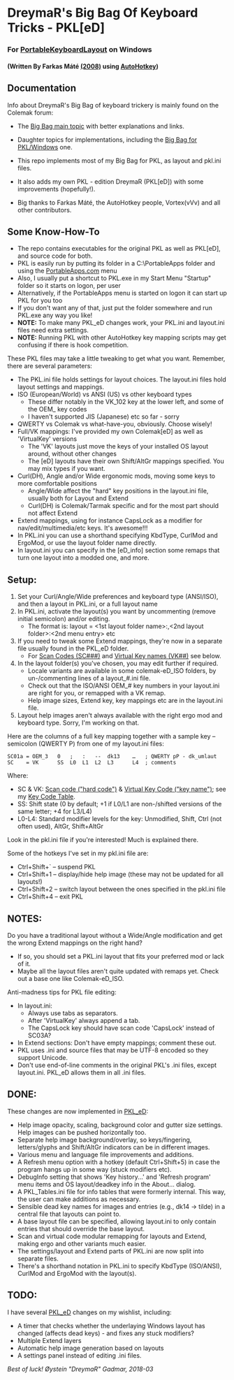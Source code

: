 DreymaR's Big Bag Of Keyboard Tricks - PKL[eD]
==============================================

### For [PortableKeyboardLayout][PKLSFo] on Windows
#### (Written By Farkas Máté [(2008)][PKLAHK] using [AutoHotkey][AHKHom])

Documentation
-------------

Info about DreymaR's Big Bag of keyboard trickery is mainly found on the Colemak forum:

* The [Big Bag main topic][CmkBBT] with better explanations and links.
* Daughter topics for implementations, including the [Big Bag for PKL/Windows][CmkPKL] one.

* This repo implements most of my Big Bag for PKL, as layout and pkl.ini files.
* It also adds my own PKL - edition DreymaR (PKL[eD]) with some improvements (hopefully!).
* Big thanks to Farkas Máté, the AutoHotkey people, Vortex(vVv) and all other contributors.

Some Know-How-To
----------------

* The repo contains executables for the original PKL as well as PKL[eD], and source code for both.
* PKL is easily run by putting its folder in a C:\PortableApps folder and using the [PortableApps.com][PrtApp] menu
* Also, I usually put a shortcut to PKL.exe in my Start Menu "Startup" folder so it starts on logon, per user
* Alternatively, if the PortableApps menu is started on logon it can start up PKL for you too
* If you don't want any of that, just put the folder somewhere and run PKL.exe any way you like!
* **NOTE:** To make many PKL_eD changes work, your PKL.ini and layout.ini files need extra settings.
* **NOTE:** Running PKL with other AutoHotkey key mapping scripts may get confusing if there is hook competition.

These PKL files may take a little tweaking to get what you want. Remember, there are several parameters:

* The PKL.ini file holds settings for layout choices. The layout.ini files hold layout settings and mappings.
* ISO (European/World) vs ANSI (US) vs other keyboard types
	* These differ notably in the VK_102 key at the lower left, and some of the OEM_ key codes
	* I haven't supported JIS (Japanese) etc so far - sorry
* QWERTY vs Colemak vs what-have-you, obviously. Choose wisely!
* Full/VK mappings: I've provided my own Colemak[eD] as well as 'VirtualKey' versions
	* The 'VK' layouts just move the keys of your installed OS layout around, without other changes
	* The [eD] layouts have their own Shift/AltGr mappings specified. You may mix types if you want.
* Curl(DH), Angle and/or Wide ergonomic mods, moving some keys to more comfortable positions
	* Angle/Wide affect the "hard" key positions in the layout.ini file, usually both for Layout and Extend
	* Curl(DH) is Colemak/Tarmak specific and for the most part should not affect Extend
* Extend mappings, using for instance CapsLock as a modifier for nav/edit/multimedia/etc keys. It's awesome!!!
* In PKL.ini you can use a shorthand specifying KbdType, CurlMod and ErgoMod, or use the layout folder name directly.
* In layout.ini you can specify in the [eD_info] section some remaps that turn one layout into a modded one, and more.

Setup:
------
1. Set your Curl/Angle/Wide preferences and keyboard type (ANSI/ISO), and then a layout in PKL.ini, or a full layout name
2. In PKL.ini, activate the layout(s) you want by uncommenting (remove initial semicolon) and/or editing.
    * The format is: layout = <1st layout folder name>:<name you want in menu>,<2nd layout folder>:<2nd menu entry> etc
3. If you need to tweak some Extend mappings, they're now in a separate file usually found in the PKL_eD folder.
    * For [Scan Codes (SC###)][SCMSDN] and [Virtual Key names (VK##)][VKCAHK] see below.
4. In the layout folder(s) you've chosen, you may edit further if required.
    * Locale variants are available in some colemak-eD_ISO folders, by un-/commenting lines of a layout_#.ini file.
    * Check out that the ISO/ANSI OEM_# key numbers in your layout.ini are right for you, or remapped with a VK remap.
    * Help image sizes, Extend key, key mappings etc are in the layout.ini file.
5. Layout help images aren't always available with the right ergo mod and keyboard type. Sorry, I'm working on that.

Here are the columns of a full key mapping together with a sample key – semicolon (QWERTY P) from one of my layout.ini files:
```
SC01a = OEM_3   0   ;   :   --  dk13    …   ; QWERTY pP - dk_umlaut
SC    = VK      SS  L0  L1  L2  L3      L4  ; comments
```

Where:
* SC & VK: [Scan code ("hard code")][SCMSDN] & [Virtual Key Code ("key name")][VKCAHK]; see my [Key Code Table][KeyTab].
* SS: Shift state (0 by default; +1 if L0/L1 are non-/shifted versions of the same letter; +4 for L3/L4)
* L0-L4: Standard modifier levels for the key: Unmodified, Shift, Ctrl (not often used), AltGr, Shift+AltGr

Look in the pkl.ini file if you're interested! Much is explained there.

Some of the hotkeys I've set in my pkl.ini file are:
* Ctrl+Shift+` – suspend PKL
* Ctrl+Shift+1 – display/hide help image (these may not be updated for all layouts!)
* Ctrl+Shift+2 – switch layout between the ones specified in the pkl.ini file
* Ctrl+Shift+4 – exit PKL


**NOTES:**
---------
Do you have a traditional layout without a Wide/Angle modification and get the wrong Extend mappings on the right hand?
* If so, you should set a PKL.ini layout that fits your preferred mod or lack of it.
* Maybe all the layout files aren't quite updated with remaps yet. Check out a base one like Colemak-eD_ISO.

Anti-madness tips for PKL file editing:
* In layout.ini:
    - Always use tabs as separators.
    - After 'VirtualKey' always append a tab.
    - The CapsLock key should have scan code 'CapsLock' instead of SC03A?
* In Extend sections: Don't have empty mappings; comment these out.
* PKL uses .ini and source files that may be UTF-8 encoded so they support Unicode.
* Don't use end-of-line comments in the original PKL's .ini files, except layout.ini. PKL_eD allows them in all .ini files.

DONE:
-----
These changes are now implemented in [PKL_eD]:
* Help image opacity, scaling, background color and gutter size settings. Help images can be pushed horizontally too.
* Separate help image background/overlay, so keys/fingering, letters/glyphs and Shift/AltGr indicators can be in different images.
* Various menu and language file improvements and additions.
* A Refresh menu option with a hotkey (default Ctrl+Shift+5) in case the program hangs up in some way (stuck modifiers etc).
* DebugInfo setting that shows 'Key history...' and 'Refresh program' menu items and OS layout/deadkey info in the About... dialog.
* A PKL_Tables.ini file for info tables that were formerly internal. This way, the user can make additions as necessary.
* Sensible dead key names for images and entries (e.g., dk14 -> tilde) in a central file that layouts can point to.
* A base layout file can be specified, allowing layout.ini to only contain entries that should override the base layout.
* Scan and virtual code modular remapping for layouts and Extend, making ergo and other variants much easier.
* The settings/layout and Extend parts of PKL.ini are now split into separate files.
* There's a shorthand notation in PKL.ini to specify KbdType (ISO/ANSI), CurlMod and ErgoMod with the layout(s).


TODO:
-----
I have several [PKL_eD] changes on my wishlist, including:
* A timer that checks whether the underlaying Windows layout has changed (affects dead keys) - and fixes any stuck modifiers?
* Multiple Extend layers
* Automatic help image generation based on layouts
* A settings panel instead of editing .ini files.
  
_Best of luck!_
_Øystein "DreymaR" Gadmar, 2018-03_


[PKLSFo]: http://pkl.sourceforge.net/ (PortableKeyboardLayout on SourceForge)
[PKLAHK]: https://autohotkey.com/board/topic/25991-portable-keyboard-layout/ (PKL on the AutoHotkey forums)
[AHKHom]: https://autohotkey.com/ (AutoHotkey main page)
[CmkBBT]: https://forum.colemak.com/topic/2315-dreymars-big-bag-of-keyboard-tricks-main-topic/ (BigBagOfKbdTrix on the Colemak forums)
[CmkPKL]: https://forum.colemak.com/topic/1467-dreymars-big-bag-of-keyboard-tricks-pklwindows-edition/ (BigBag-PKL on the Colemak forums)
[PrtApp]: https://portableapps.com/ (PortableApps.com)
[SCMSDN]: https://msdn.microsoft.com/en-us/library/aa299374(v=vs.60).aspx (Scan code list at MSDN)
[VKCAHK]: https://autohotkey.com/docs/KeyList.htm (Virtual key list in the AHK docs)
[KeyTab]: ./Other/KeyCodeTable.txt (./Other/KeyCodeTable.txt)
[PKL_eD]: ./PKL_eD/ (PKL[eD] folder/README)
